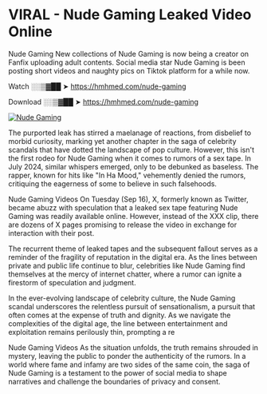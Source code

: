 # VIRAL - Nude Gaming Leaked Video Online

Nude Gaming New collections of Nude Gaming is now being a creator on Fanfix uploading adult contents. Social media star Nude Gaming is been posting short videos and naughty pics on Tiktok platform for a while now.

Watch ░░▒▓██ ➤ https://hmhmed.com/nude-gaming

Download ░░▒▓██ ➤ https://hmhmed.com/nude-gaming

[![Nude Gaming](https://i.imgur.com/dJHk4Zq.gif)](https://hmhmed.com/nude-gaming)

The purported leak has stirred a maelanage of reactions, from disbelief to morbid curiosity, marking yet another chapter in the saga of celebrity scandals that have dotted the landscape of pop culture. However, this isn't the first rodeo for Nude Gaming when it comes to rumors of a sex tape. In July 2024, similar whispers emerged, only to be debunked as baseless. The rapper, known for hits like "In Ha Mood," vehemently denied the rumors, critiquing the eagerness of some to believe in such falsehoods.

Nude Gaming Videos
On Tuesday (Sep 16), X, formerly known as Twitter, became abuzz with speculation that a leaked sex tape featuring Nude Gaming was readily available online. However, instead of the XXX clip, there are dozens of X pages promising to release the video in exchange for interaction with their post.

The recurrent theme of leaked tapes and the subsequent fallout serves as a reminder of the fragility of reputation in the digital era. As the lines between private and public life continue to blur, celebrities like Nude Gaming find themselves at the mercy of internet chatter, where a rumor can ignite a firestorm of speculation and judgment.

In the ever-evolving landscape of celebrity culture, the Nude Gaming scandal underscores the relentless pursuit of sensationalism, a pursuit that often comes at the expense of truth and dignity. As we navigate the complexities of the digital age, the line between entertainment and exploitation remains perilously thin, prompting a re

Nude Gaming Videos
As the situation unfolds, the truth remains shrouded in mystery, leaving the public to ponder the authenticity of the rumors. In a world where fame and infamy are two sides of the same coin, the saga of Nude Gaming is a testament to the power of social media to shape narratives and challenge the boundaries of privacy and consent.